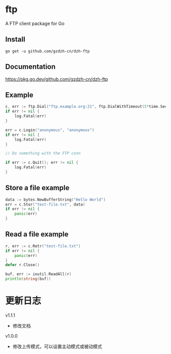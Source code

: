 # ftp



A FTP client package for Go

## Install

```
go get -u github.com/gzdzh-cn/dzh-ftp
```

## Documentation

https://pkg.go.dev/github.com/gzdzh-cn/dzh-ftp

## Example

```go
c, err := ftp.Dial("ftp.example.org:21", ftp.DialWithTimeout(5*time.Second))
if err != nil {
    log.Fatal(err)
}

err = c.Login("anonymous", "anonymous")
if err != nil {
    log.Fatal(err)
}

// Do something with the FTP conn

if err := c.Quit(); err != nil {
    log.Fatal(err)
}
```

## Store a file example

```go
data := bytes.NewBufferString("Hello World")
err = c.Stor("test-file.txt", data)
if err != nil {
	panic(err)
}
```

## Read a file example

```go
r, err := c.Retr("test-file.txt")
if err != nil {
	panic(err)
}
defer r.Close()

buf, err := ioutil.ReadAll(r)
println(string(buf))
```


# 更新日志

v1.1.1
- 修改文档

v1.0.0
- 修改上传模式，可以设置主动模式或被动模式